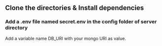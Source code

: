 ## Clone the directories & Install dependencies

### Add a .env file named secret.env in the config folder of server directory

Add a variable name DB_URI with your mongo URI as value.



